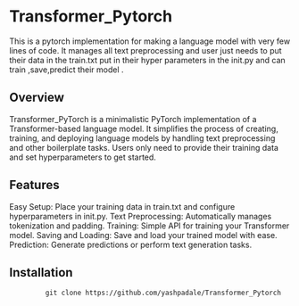 # Transformer_Pytorch
 This is a pytorch implementation for making a language model with very few lines of code. It manages all text preprocessing and user just needs to put their data in the train.txt put in their hyper parameters in the init.py and can train ,save,predict their model .
## Overview
Transformer_PyTorch is a minimalistic PyTorch implementation of a Transformer-based language model. It simplifies the process of creating, training, and deploying language models by handling text preprocessing and other boilerplate tasks. Users only need to provide their training data and set hyperparameters to get started.
## Features
Easy Setup: Place your training data in train.txt and configure hyperparameters in init.py.
Text Preprocessing: Automatically manages tokenization and padding.
Training: Simple API for training your Transformer model.
Saving and Loading: Save and load your trained model with ease.
Prediction: Generate predictions or perform text generation tasks.

## Installation
             git clone https://github.com/yashpadale/Transformer_Pytorch
